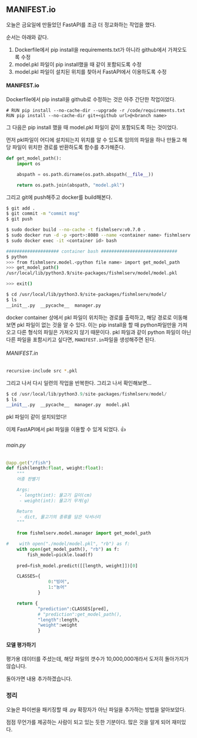 ## MANIFEST.io

오늘은 금요일에 만들었던 FastAPI를 조금 더 정교화하는 작업을 했다.

순서는 아래와 같다.

1. Dockerfile에서 pip install을 requirements.txt가 아니라 github에서 가져오도록 수정
2. model.pkl 파일이 pip install했을 때 같이 포함되도록 수정
3. model.pkl 파일이 설치된 위치를 찾아서 FastAPI에서 이용하도록 수정

#### MANIFEST.io

Dockerfile에서 pip install을 github로 수정하는 것은 아주 간단한 작업이었다.
```
# RUN pip install --no-cache-dir --upgrade -r /code/requirements.txt
RUN pip install --no-cache-dir git+<github url>@<branch name>
```

그 다음은 pip install 했을 때 model.pkl 파일이 같이 포함되도록 하는 것이었다.

먼저 pkl파일이 어디에 설치되는지 위치를 알 수 있도록 임의의 파일을 하나 만들고 해당 파일이 위치한 경로를 반환하도록 함수를 추가해준다.
```python
def get_model_path():
    import os

    abspath = os.path.dirname(os.path.abspath(__file__))

    return os.path.join(abspath, "model.pkl")
```

그리고 git에 push해주고 docker를 build해본다.

```bash
$ git add .
$ git commit -m "commit msg"
$ git push

$ sudo docker build --no-cache -t fishmlserv:v0.7.0 .
$ sudo docker run -d -p <port>:8080 --name <container name> fishmlserv:v0.7.0
$ sudo docker exec -it <container id> bash

#################### container bash #############################
$ python
>>> from fishmlserv.model.<python file name> import get_model_path
>>> get_model_path()
/usr/local/lib/python3.9/site-packages/fishmlserv/model/model.pkl

>>> exit()

$ cd /usr/local/lib/python3.9/site-packages/fishmlserv/model/
$ ls
__init__.py  __pycache__  manager.py 
```
docker container 상에서 pkl 파일이 위치하는 경로를 출력하고, 해당 경로로 이동해보면 pkl 파일이 없는 것을 알 수 있다. 이는 pip install을 할 때 python파일만을 가져오고 다른 형식의 파일은 가져오지 않기 때문이다. pkl 파일과 같이 python 파일이 아닌 다른 파일을 포함시키고 싶다면, `MANIFEST.in`파일을 생성해주면 된다. 

###### MANIFEST.in
```bash
recursive-include src *.pkl
```

그리고 나서 다시 일련의 작업을 반복한다. 그리고 나서 확인해보면...
```python
$ cd /usr/local/lib/python3.9/site-packages/fishmlserv/model/
$ ls
__init__.py  __pycache__  manager.py  model.pkl
```
pkl 파일이 같이 설치되었다!

이제 FastAPI에서 pkl 파일을 이용할 수 있게 되었다. 👍

###### main.py
```python
@app.get("/fish")
def fish(length:float, weight:float):
    """
    어종 판별기

    Args:
     - length(int): 물고기 길이(cm)
     - weight(int): 물고기 무게(g)

    Return
     - dict, 물고기의 종류를 담은 딕셔너리
    """
    
    from fishmlserv.model.manager import get_model_path

#    with open("./model/model.pkl", "rb") as f:
    with open(get_model_path(), "rb") as f:
        fish_model=pickle.load(f)
        
    pred=fish_model.predict([[length, weight]])[0]

    CLASSES={
                0:"빙어",
                1:"농어"
            }

    return {
            "prediction":CLASSES[pred],
            # "prediction":get_model_path(),
            "length":length,
            "weight":weight
            }
```

#### 모델 평가하기

평가용 데이터를 주셨는데, 해당 파일의 갯수가 10,000,000개라서 도저히 돌아가지가 않습니다.



돌아가면 내용 추가하겠습니다.


### 정리

오늘은 파이썬을 패키징할 때 .py 확장자가 아닌 파일을 추가하는 방법을 알아보았다.

점점 무언가를 제공하는 사람이 되고 있는 듯한 기분이다. 많은 것을 알게 되어 재미있다.
